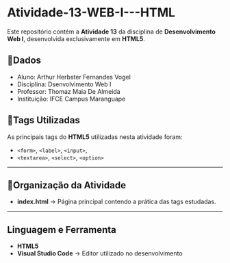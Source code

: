 # Atividade-13-WEB-I---HTML
Este repositório contém a **Atividade 13** da disciplina de **Desenvolvimento Web I**, desenvolvida exclusivamente em **HTML5**.

## 📌Dados
- Aluno: Arthur Herbster Fernandes Vogel
- Disciplina: Dsenvolvimento Web I
- Professor: Thomaz Maia De Almeida
- Instituição: IFCE Campus Maranguape
  

## 📘Tags Utilizadas

As principais tags do **HTML5** utilizadas nesta atividade foram:

* `<form>`, `<label>`, `<input>`,
* `<textarea>`, `<select>`, `<option>`

---

## 📂Organização da Atividade

* **index.html** → Página principal contendo a prática das tags estudadas.


---

## Linguagem e Ferramenta

* **HTML5**
* **Visual Studio Code** → Editor utilizado no desenvolvimento
